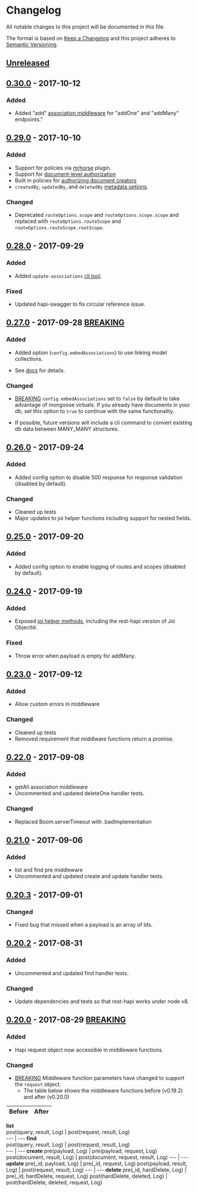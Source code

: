 # Changelog
All notable changes to this project will be documented in this file.

The format is based on [Keep a Changelog](http://keepachangelog.com/en/1.0.0/)
and this project adheres to [Semantic Versioning](http://semver.org/spec/v2.0.0.html).

## [Unreleased]


## [0.30.0] - 2017-10-12
### Added
- Added "add" [association middleware](https://github.com/JKHeadley/rest-hapi#association) for "addOne" and "addMany" endpoints."

## [0.29.0] - 2017-10-10
### Added
- Support for policies via [mrhorse](https://github.com/mark-bradshaw/mrhorse) plugin.
- Support for [document-level authorization](https://github.com/JKHeadley/rest-hapi#document-authorization)
- Built in policies for [authorizing document creators](https://github.com/JKHeadley/rest-hapi#document-authorization)
- `createdBy`, `updatedBy`, and `deletedBy` [metadata options](https://github.com/JKHeadley/rest-hapi#user-tags).

### Changed
- Deprecated `routeOptions.scope` and `routeOptions.scope.scope` and replaced with `routeOptions.routeScope` and `routeOptions.routeScope.rootScope`.

## [0.28.0] - 2017-09-29
### Added
- Added `update-associations` [cli tool](https://github.com/JKHeadley/rest-hapi#updating-many_many-db-data).

### Fixed
- Updated hapi-swagger to fix circular reference issue.

## [0.27.0] - 2017-09-28 [BREAKING]
### Added
- Added option (`config.embedAssociations`) to use linking model collections.
 * See [docs](https://github.com/JKHeadley/rest-hapi#many_many-data-storage) for details.

### Changed
- [BREAKING] `config.embedAssociations` set to `false` by default to take advantage of mongoose virtuals.  If you already have documents in your db, set this option to `true` to continue with the same functionality.
 * If possible, future versions will include a cli command to convert existing db data between MANY_MANY structures.

## [0.26.0] - 2017-09-24
### Added
- Added config option to disable 500 response for response validation (disabled by default).

### Changed
- Cleaned up tests
- Major updates to joi helper functions including support for nested fields.

## [0.25.0] - 2017-09-20
### Added
- Added config option to enable logging of routes and scopes (disabled by default).

## [0.24.0] - 2017-09-19

### Added
- Exposed [joi helper methods](https://github.com/JKHeadley/rest-hapi#joi-helper-methods), including the rest-hapi version of Joi ObjectId.
### Fixed
- Throw error when payload is empty for addMany.

## [0.23.0] - 2017-09-12
### Added
- Allow custom errors in middleware

### Changed
- Cleaned up tests
- Removed requirement that middlware functions return a promise.

## [0.22.0] - 2017-09-08
### Added
- getAll association middleware
- Uncommented and updated deleteOne handler tests.

### Changed
- Replaced Boom.serverTimeout with .badImplementation

## [0.21.0] - 2017-09-06
### Added
- list and find pre middleware
- Uncommented and updated create and update handler tests.

## [0.20.3] - 2017-09-01
### Changed
- Fixed bug that missed when a payload is an array of Ids.

## [0.20.2] - 2017-08-31
### Added
- Uncommented and updated find handler tests.

### Changed
- Update dependencies and tests so that rest-hapi works under node v8.

## [0.20.0] - 2017-08-29 [BREAKING]
### Added
- Hapi request object now accessible in middleware functions.

### Changed
- [BREAKING] Middleware function parameters have changed to support the ``request`` object. 
  * The table below shows the middleware functions before (v0.19.2) and after (v0.20.0)

Before | After
--- | --- 
**list**    
post(query, result, Log) |      post(request, result, Log)  
--- | --- 
**find**   
post(query, result, Log)    |      post(request, result, Log)  
--- | --- 
**create** 
pre(payload, Log) | pre(payload, request, Log)
post(document, result, Log) | post(document, request, result, Log)
--- | --- 
**update** 
pre(\_id, payload, Log) | pre(\_id, request, Log)
post(payload, result, Log) | post(request, result, Log)
--- | --- 
**delete** 
pre(\_id, hardDelete, Log) | pre(\_id, hardDelete, request, Log)
post(hardDelete, deleted, Log) | post(hardDelete, deleted, request, Log)



[Unreleased]: https://github.com/jkheadley/rest-hapi/compare/v0.30.0...HEAD
[0.20.0]: https://github.com/jkheadley/rest-hapi/compare/v0.19.2...v0.20.0
[0.20.2]: https://github.com/jkheadley/rest-hapi/compare/v0.20.0...v0.20.2
[0.20.3]: https://github.com/jkheadley/rest-hapi/compare/v0.20.2...v0.20.3
[0.21.0]: https://github.com/jkheadley/rest-hapi/compare/v0.20.3...v0.21.0
[0.22.0]: https://github.com/jkheadley/rest-hapi/compare/v0.21.0...v0.22.0
[0.23.0]: https://github.com/jkheadley/rest-hapi/compare/v0.22.0...v0.23.0
[0.24.0]: https://github.com/jkheadley/rest-hapi/compare/v0.23.0...v0.24.0
[0.25.0]: https://github.com/jkheadley/rest-hapi/compare/v0.24.0...v0.25.0
[0.26.0]: https://github.com/jkheadley/rest-hapi/compare/v0.25.0...v0.26.0
[0.27.0]: https://github.com/jkheadley/rest-hapi/compare/v0.26.0...v0.27.0
[0.28.0]: https://github.com/jkheadley/rest-hapi/compare/v0.27.0...v0.28.0
[0.29.0]: https://github.com/jkheadley/rest-hapi/compare/v0.28.0...v0.29.0
[0.30.0]: https://github.com/jkheadley/rest-hapi/compare/v0.29.0...v0.30.0

[BREAKING]: https://github.com/JKHeadley/rest-hapi/releases
